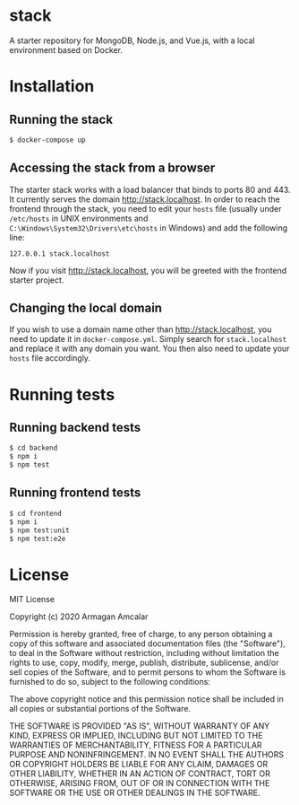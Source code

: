 # stack

A starter repository for MongoDB, Node.js, and Vue.js, with a local environment based on Docker.

# Installation

## Running the stack

```sh
$ docker-compose up
```

## Accessing the stack from a browser

The starter stack works with a load balancer that binds to ports 80 and 443. It currently serves the domain http://stack.localhost. In order to reach the frontend through the stack, you need to edit your `hosts` file (usually under `/etc/hosts` in UNIX environments and `C:\Windows\System32\Drivers\etc\hosts` in Windows) and add the following line:

```
127.0.0.1 stack.localhost
```

Now if you visit http://stack.localhost, you will be greeted with the frontend starter project.

## Changing the local domain

If you wish to use a domain name other than http://stack.localhost, you need to update it in `docker-compose.yml`. Simply search for `stack.localhost` and replace it with any domain you want. You then also need to update your `hosts` file accordingly.

# Running tests

## Running backend tests

```sh
$ cd backend
$ npm i
$ npm test
```

## Running frontend tests

```sh
$ cd frontend
$ npm i
$ npm test:unit
$ npm test:e2e
```

# License

MIT License

Copyright (c) 2020 Armagan Amcalar

Permission is hereby granted, free of charge, to any person obtaining a copy
of this software and associated documentation files (the "Software"), to deal
in the Software without restriction, including without limitation the rights
to use, copy, modify, merge, publish, distribute, sublicense, and/or sell
copies of the Software, and to permit persons to whom the Software is
furnished to do so, subject to the following conditions:

The above copyright notice and this permission notice shall be included in all
copies or substantial portions of the Software.

THE SOFTWARE IS PROVIDED "AS IS", WITHOUT WARRANTY OF ANY KIND, EXPRESS OR
IMPLIED, INCLUDING BUT NOT LIMITED TO THE WARRANTIES OF MERCHANTABILITY,
FITNESS FOR A PARTICULAR PURPOSE AND NONINFRINGEMENT. IN NO EVENT SHALL THE
AUTHORS OR COPYRIGHT HOLDERS BE LIABLE FOR ANY CLAIM, DAMAGES OR OTHER
LIABILITY, WHETHER IN AN ACTION OF CONTRACT, TORT OR OTHERWISE, ARISING FROM,
OUT OF OR IN CONNECTION WITH THE SOFTWARE OR THE USE OR OTHER DEALINGS IN THE
SOFTWARE.
